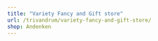 ```yaml
---
title: "Variety Fancy and Gift store"
url: /trivandrum/variety-fancy-and-gift-store/
shop: Andenken
---
```

